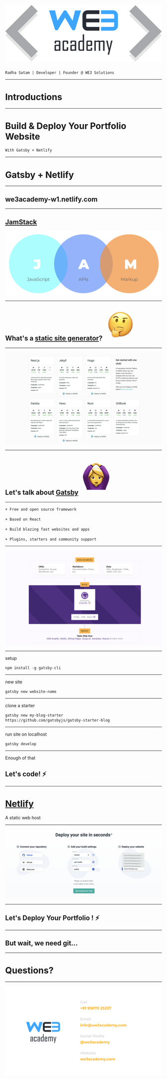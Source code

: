 # ![WE3 Academy](./we3.png)
    Radha Satam | Developer | Founder @ WE3 Solutions

---

# Introductions

---

# Build & Deploy Your Portfolio Website
    With Gatsby + Netlify

---

# Gatsby + Netlify

---

## we3academy-w1.netlify.com

---

## [JamStack](https://jamstack.org/)
![JamStack](./jamStack.png)

---

## What's a [static site generator](https://www.staticgen.com/)? ![emoji_think](./emoji_think.png)

---

![StaticSiteGenerators](./staticsitegen.png)

---

## Let's talk about [Gatsby](https://www.gatsbyjs.org/) ![emoji_woman_ok](./emoji_woman_ok.png)

---

    + Free and open source framework 

    + Based on React

    + Build blazing fast websites and apps

    + Plugins, starters and community support

---

![Gatsby](./gatsby.png)

--- 

setup

    npm install -g gatsby-cli

---

new site

    gatsby new website-name

---

clone a starter

    gatsby new my-blog-starter 
    https://github.com/gatsbyjs/gatsby-starter-blog

---

run site on localhost

    gatsby develop

---

Enough of that
## Let's code! ⚡

---

# [Netlify](https://www.netlify.com/) 

A static web host

---


![Netlify](./netlify.png)

---

## Let's Deploy Your Portfolio ! ⚡

---

## But wait, we need git...

---

# Questions?

---

![WE3 Academy Contact](./we3_contact.png)
